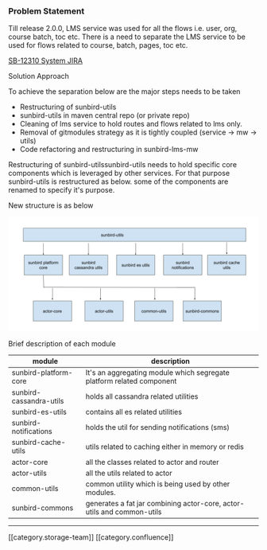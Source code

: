 
### Problem Statement
Till release 2.0.0, LMS service was used for all the flows i.e. user, org, course batch, toc etc. There is a need to separate the LMS service to be used for flows related to course, batch, pages, toc etc.

[SB-12310 System JIRA](https:///browse/SB-12310)



Solution Approach

To achieve the separation below are the major steps needs to be taken


* Restructuring of sunbird-utils
* sunbird-utils in maven central repo (or private repo)
* Cleaning of lms service to hold routes and flows related to lms only.
* Removal of gitmodules strategy as it is tightly coupled (service → mw → utils)
* Code refactoring and restructuring in sunbird-lms-mw

Restructuring of sunbird-utilssunbird-utils needs to hold specific core components which is leveraged by other services. For that purpose sunbird-utils is restructured as below. some of the components are renamed to specify it's purpose.

New structure is as below

![](images/storage/sunbird-utils.png)

Brief description of each module



| module | description | 
|  --- |  --- | 
| sunbird-platform-core | It's an aggregating module which segregate platform related component  | 
| sunbird-cassandra-utils | holds all cassandra related utilities | 
| sunbird-es-utils | contains all es related utilities | 
| sunbird-notifications | holds the util for sending notifications (sms) | 
| sunbird-cache-utils | utils related to caching either in memory or redis | 
| actor-core | all the classes related to actor and router | 
| actor-utils | all the utils related to actor | 
| common-utils | common utility which is being used by other modules. | 
| sunbird-commons | generates a fat jar combining actor-core, actor-utils and common-utils | 















*****

[[category.storage-team]] 
[[category.confluence]] 

